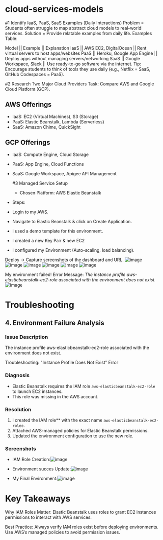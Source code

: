# cloud-services-models

#1 Identify IaaS, PaaS, SaaS Examples (Daily Interactions)
Problem = Students often struggle to map abstract cloud models to real-world services.
Solution =  Provide relatable examples from daily life.
Examples Table:

Model ||   Example              || Explanation 
IaaS  ||  AWS EC2, DigitalOcean ||   Rent virtual servers to host apps/websites
PaaS	|| Heroku, Google App Engine || Deploy apps without managing servers/networking
SaaS	|| Google Workspace, Slack  || Use ready-to-go software via the internet.
Tip: Encourage students to think of tools they use daily (e.g., Netflix = SaaS, GitHub Codespaces = PaaS).

#2 Research Two Major Cloud Providers
Task: Compare AWS and Google Cloud Platform (GCP).

## AWS Offerings 
- IaaS: EC2 (Virtual Machines), S3 (Storage)  
- PaaS: Elastic Beanstalk, Lambda (Serverless)  
- SaaS: Amazon Chime, QuickSight  

## GCP Offerings
- IaaS: Compute Engine, Cloud Storage  
- PaaS: App Engine, Cloud Functions  
- SaaS: Google Workspace, Apigee API Management

  #3 Managed Service Setup
  - Chosen Platform: AWS Elastic Beanstalk  
- Steps:
- Login to my AWS.
- Navigate to Elastic Beanstalk & click on Create Application.
- I used a demo template for this environment.
- I created a new Key Pair & new EC2
- I configured my Environment (Auto-scaling, load balancing).

Deploy → Capture screenshots of the dashboard and URL.
  ![image](https://github.com/user-attachments/assets/48f218e5-919b-4542-b7cd-f68a9430e7fa)
  ![image](https://github.com/user-attachments/assets/3f081562-6562-4e67-8887-98907cdfb0b3)
  ![image](https://github.com/user-attachments/assets/39603bf8-992f-4cb3-966b-278b87bc39a0)
  ![image](https://github.com/user-attachments/assets/5ec21745-3ddf-4b67-b618-905de81011ef)
  ![image](https://github.com/user-attachments/assets/52edbb79-d39a-4606-a7f4-ddfea730f38d)
![image](https://github.com/user-attachments/assets/6893edc1-9553-42bc-8896-64b0f3b63063)

My environment failed! 
Error Message: *The instance profile aws-elasticbeanstalk-ec2-role associated with the environment does not exist.*
![image](https://github.com/user-attachments/assets/56cc6fb0-16e1-40c9-80bc-15653b7df1d6)



# Troubleshooting
## 4. Environment Failure Analysis  

### Issue Description
The instance profile aws-elasticbeanstalk-ec2-role associated with the environment does not exist.

Troubleshooting: "Instance Profile Does Not Exist" Error  


### Diagnosis  
- Elastic Beanstalk requires the IAM role `aws-elasticbeanstalk-ec2-role` to launch EC2 instances.  
- This role was missing in the AWS account.  

### Resolution  
1. I created the IAM role** with the exact name `aws-elasticbeanstalk-ec2-rolee`. 
2. Attached AWS-managed policies for Elastic Beanstalk permissions.  
3. Updated the environment configuration to use the new role.  

### Screenshots 
- IAM Role Creation:![image](https://github.com/user-attachments/assets/c87d9ddf-f7f8-4bea-b74c-bad99710c688)

- Environment succes Update:![image](https://github.com/user-attachments/assets/4b833a8d-f291-4e88-9366-1d7e04c3c82e)
- My Final Environment:![image](https://github.com/user-attachments/assets/cfd3d816-b90a-4b74-90c7-c855bd50ee1c)

 
# Key Takeaways
Why IAM Roles Matter: Elastic Beanstalk uses roles to grant EC2 instances permissions to interact with AWS services.

Best Practice: Always verify IAM roles exist before deploying environments. Use AWS’s managed policies to avoid permission issues.


